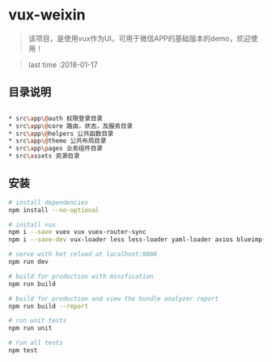 # vux-weixin

> 该项目，是使用vux作为UI，可用于微信APP的基础版本的demo，欢迎使用！

> last time :2018-01-17

## 目录说明

``` bash

* src\app\@auth 权限登录目录
* src\app\@core 路由，状态，及服务目录
* src\app\@helpers 公共函数目录
* src\app\@theme 公共布局目录
* src\app\pages 业务组件目录
* src\assets 资源目录

```

## 安装

``` bash
# install dependencies
npm install --no-optional

# install vux
npm i --save vuex vux vuex-router-sync
npm i --save-dev vux-loader less less-loader yaml-loader axios blueimp-md5 jwt-decode

# serve with hot reload at localhost:8080
npm run dev

# build for production with minification
npm run build

# build for production and view the bundle analyzer report
npm run build --report

# run unit tests
npm run unit

# run all tests
npm test
```
